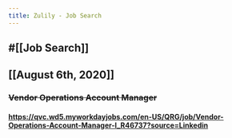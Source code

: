 ```yaml
---
title: Zulily - Job Search
---
```


## #[[Job Search]]

## 

## [[August 6th, 2020]]
### ~~Vendor Operations Account Manager~~
#### https://qvc.wd5.myworkdayjobs.com/en-US/QRG/job/Vendor-Operations-Account-Manager-I_R46737?source=Linkedin
